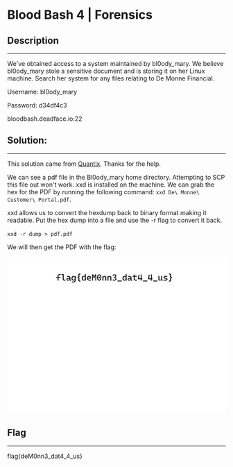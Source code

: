 # Blood Bash 4 | Forensics

## Description
- - -
We've obtained access to a system maintained by bl0ody_mary. We believe bl0ody_mary stole a sensitive document and is storing it on her Linux machine. Search her system for any files relating to De Monne Financial.

Username: bl0ody_mary 

Password: d34df4c3

bloodbash.deadface.io:22 

## Solution:
- - -
This solution came from [Quantix](https://github.com/cftad/cftad). Thanks for the help.

We can see a pdf file in the Bl0ody_mary home directory. Attempting to SCP this file out won't work. xxd is installed on the machine. We can grab the hex for the PDF by running the following command: `xxd De\ Monne\ Customer\ Portal.pdf`.

xxd allows us to convert the hexdump back to binary format making it readable. Put the hex dump into a file and use the -r flag to convert it back.

`xxd -r dump > pdf.pdf`

We will then get the PDF with the flag:

<img src="../images/de-monne-pdf.png">

## Flag
- - -
flag{deM0nn3_dat4_4_us}
